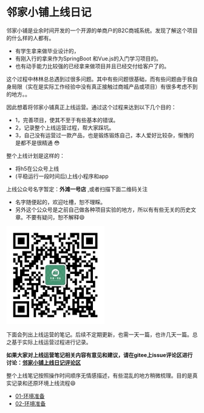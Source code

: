 # 邻家小铺上线日记
邻家小铺是业余时间开发的一个开源的单商户的B2C商城系统。发现了解这个项目的什么样的人都有。
- 有学生拿来做毕业设计的，
- 有刚入行的拿来作为SpringBoot 和Vue.js的入门学习项目的。
- 也有动手能力比较强的已经拿来做项目并且已经交付给客户了的。

这个过程中林林总总遇到过很多问题。其中有些问题很基础，而有些问题由于我自身局限（实在是实际工作经验中没有真正接触过商城产品或项目）有很多考虑不到的地方。。

因此想着将邻家小铺真正上线运营。通过这个过程来达到以下几个目的：
- 1，完善项目，使其不至于有些基本的错误。
- 2，记录整个上线运营过程，帮大家踩坑。
- 3，自己没有运营过一款产品，也是锻炼锻炼自己，本人爱好比较杂，惭愧的是都不是很精通 😳 

整个上线计划是这样的：
- 将h5在公众号上线
- (平稳运行一段时间后)上线小程序和app

上线公众号名字暂定：**外滩一号店** ,或者扫描下面二维码关注
- 名字随便起的，欢迎吐槽，恕不理睬。
- 另外这个公众号是之前自己做各种项目实验的地方，所以有有些无关的历史文章。不要有疑问，恕不解释😄

![外滩一号店](../img/online/wt1hd.jpg)

下面会列出上线运营的笔记。后续不定期更新，也需一天一篇，也许几天一篇。总之基于实际上线运营过程进行记录。

**如果大家对上线运营笔记相关内容有意见和建议，请在gitee上issue评论区进行讨论：[邻家小铺上线日记评论区](https://gitee.com/microapp/linjiashop/issues/I1H4V3)**

整个上线笔记按照操作时间顺序无情感描述，有些混乱的地方稍微梳理。目的是真实记录和还原环境上线流程😄

- [01-环境准备](./day01.md)
- [02-环境准备](./day02.md)


